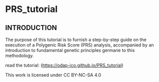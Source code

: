 # PRS_tutorial
## INTRODUCTION

The purpose of this tutorial is to furnish a step-by-step guide on the execution of a Polygenic Risk Score (PRS) analysis, accompanied by an introduction to fundamental genetic principles germane to this methodology.


read the tutorial: (https://odap-ico.github.io/PRS_tutorial)


This work is licensed under CC BY-NC-SA 4.0 
